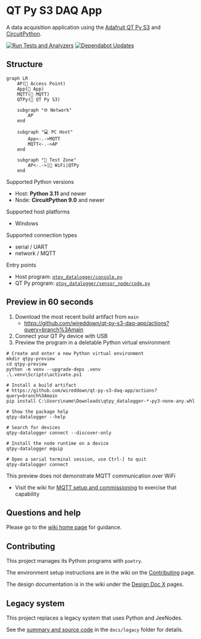 # QT Py S3 DAQ App

A data acquisition application using the [Adafruit QT Py S3] and [CircuitPython].

[![Run Tests and Analyzers]](https://github.com/wireddown/qt-py-s3-daq-app/actions/workflows/ci.yml?query=branch%3Amain) [![Dependabot Updates]](https://github.com/wireddown/qt-py-s3-daq-app/actions/workflows/dependabot/dependabot-updates)

## Structure

```mermaid
graph LR
    AP(🛜 Access Point)
    App(🐍 App)
    MQTT(📨 MQTT)
    QTPy(🐍 QT Py S3)

    subgraph "🌐 Network"
        AP
    end

    subgraph "💻 PC Host"
        App<-.->MQTT
        MQTT<-.->AP
    end

    subgraph "🧪 Test Zone"
        AP<-.->|🛜 WiFi|QTPy
    end
```

Supported Python versions
- Host: **Python 3.11** and newer
- Node: **CircuitPython 9.0** and newer

Supported host platforms
- Windows

Supported connection types
- serial / UART
- network / MQTT

Entry points
- Host program: [`qtpy_datalogger/console.py`](./src/qtpy_datalogger/console.py)
- QT Py program: [`qtpy_datalogger/sensor_node/code.py`](./src/qtpy_datalogger/sensor_node/code.py)

## Preview in 60 seconds

1. Download the most recent build artifact from `main`
   - https://github.com/wireddown/qt-py-s3-daq-app/actions?query=branch%3Amain
1. Connect your QT Py device with USB
1. Preview the program in a deletable Python virtual environment

```pwsh
# Create and enter a new Python virtual environment
mkdir qtpy-preview
cd qtpy-preview
python -m venv --upgrade-deps .venv
.\.venv\Scripts\activate.ps1

# Install a build artifact
# https://github.com/wireddown/qt-py-s3-daq-app/actions?query=branch%3Amain
pip install C:\Users\name\Downloads\qtpy_datalogger-*-py3-none-any.whl

# Show the package help
qtpy-datalogger --help

# Search for devices
qtpy-datalogger connect --discover-only

# Install the node runtime on a device
qtpy-datalogger equip

# Open a serial terminal session, use Ctrl-] to quit
qtpy-datalogger connect
```

This preview does not demonstrate MQTT communication over WiFi
 - Visit the wiki for [MQTT setup and commissioning] to exercise that capability


## Questions and help

Please go to the [wiki home page] for guidance.

## Contributing

This project manages its Python programs with `poetry`.

The environment setup instructions are in the wiki on the [Contributing] page.

The design documentation is in the wiki under the [Design Doc X] pages.

## Legacy system

This project replaces a legacy system that uses Python and JeeNodes.

See the [summary and source code] in the `docs/legacy` folder for details.


[Run Tests and Analyzers]: https://github.com/wireddown/qt-py-s3-daq-app/actions/workflows/ci.yml/badge.svg?branch=main&event=push
[Dependabot Updates]: https://github.com/wireddown/qt-py-s3-daq-app/actions/workflows/dependabot/dependabot-updates/badge.svg

[Adafruit QT Py S3]: https://learn.adafruit.com/adafruit-qt-py-esp32-s3
[CircuitPython]: https://circuitpython.org/

[MQTT setup and commissioning]: https://github.com/wireddown/qt-py-s3-daq-app/wiki/Walkthrough-5-MQTT

[wiki home page]: ../../wiki/Home
[Contributing]: ../../wiki/Contributing
[Design Doc X]: ../../wiki/Design-Doc-1-‐-Overview
[summary and source code]: ./docs/legacy/README.md
